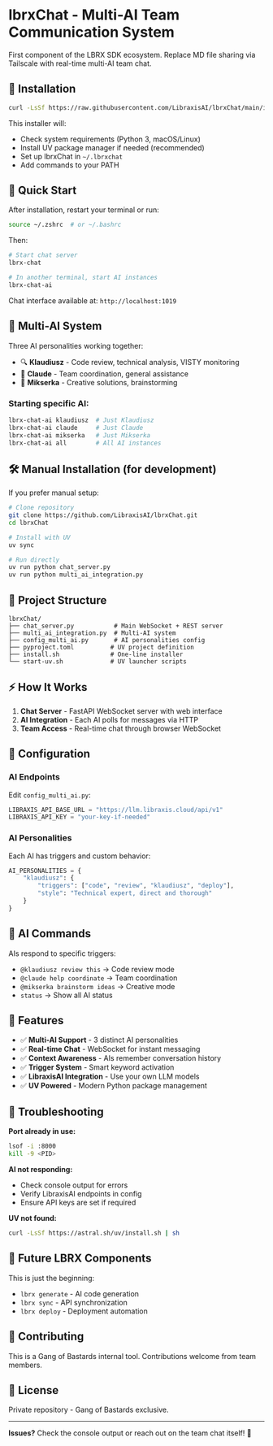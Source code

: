 # lbrxChat - Multi-AI Team Communication System

First component of the LBRX SDK ecosystem. Replace MD file sharing via Tailscale with real-time multi-AI team chat.

## 🚀 Installation

```bash
curl -LsSf https://raw.githubusercontent.com/LibraxisAI/lbrxChat/main/install.sh | sh
```

This installer will:
- Check system requirements (Python 3, macOS/Linux)
- Install UV package manager if needed (recommended)
- Set up lbrxChat in `~/.lbrxchat`
- Add commands to your PATH

## 🏃 Quick Start

After installation, restart your terminal or run:
```bash
source ~/.zshrc  # or ~/.bashrc
```

Then:
```bash
# Start chat server
lbrx-chat

# In another terminal, start AI instances
lbrx-chat-ai
```

Chat interface available at: `http://localhost:1019`

## 🤖 Multi-AI System

Three AI personalities working together:

- 🔍 **Klaudiusz** - Code review, technical analysis, VISTY monitoring
- 🤖 **Claude** - Team coordination, general assistance  
- 🎨 **Mikserka** - Creative solutions, brainstorming

### Starting specific AI:
```bash
lbrx-chat-ai klaudiusz  # Just Klaudiusz
lbrx-chat-ai claude     # Just Claude
lbrx-chat-ai mikserka   # Just Mikserka
lbrx-chat-ai all        # All AI instances
```

## 🛠️ Manual Installation (for development)

If you prefer manual setup:

```bash
# Clone repository
git clone https://github.com/LibraxisAI/lbrxChat.git
cd lbrxChat

# Install with UV
uv sync

# Run directly
uv run python chat_server.py
uv run python multi_ai_integration.py
```

## 📁 Project Structure

```
lbrxChat/
├── chat_server.py           # Main WebSocket + REST server
├── multi_ai_integration.py  # Multi-AI system 
├── config_multi_ai.py       # AI personalities config
├── pyproject.toml          # UV project definition
├── install.sh              # One-line installer
└── start-uv.sh             # UV launcher scripts
```

## ⚡ How It Works

1. **Chat Server** - FastAPI WebSocket server with web interface
2. **AI Integration** - Each AI polls for messages via HTTP
3. **Team Access** - Real-time chat through browser WebSocket

## 🔧 Configuration

### AI Endpoints
Edit `config_multi_ai.py`:
```python
LIBRAXIS_API_BASE_URL = "https://llm.libraxis.cloud/api/v1"
LIBRAXIS_API_KEY = "your-key-if-needed"
```

### AI Personalities
Each AI has triggers and custom behavior:
```python
AI_PERSONALITIES = {
    "klaudiusz": {
        "triggers": ["code", "review", "klaudiusz", "deploy"],
        "style": "Technical expert, direct and thorough"
    }
}
```

## 💬 AI Commands

AIs respond to specific triggers:
- `@klaudiusz review this` → Code review mode
- `@claude help coordinate` → Team coordination  
- `@mikserka brainstorm ideas` → Creative mode
- `status` → Show all AI status

## 🌟 Features

- ✅ **Multi-AI Support** - 3 distinct AI personalities
- ✅ **Real-time Chat** - WebSocket for instant messaging
- ✅ **Context Awareness** - AIs remember conversation history
- ✅ **Trigger System** - Smart keyword activation
- ✅ **LibraxisAI Integration** - Use your own LLM models
- ✅ **UV Powered** - Modern Python package management

## 🐛 Troubleshooting

**Port already in use:**
```bash
lsof -i :8000
kill -9 <PID>
```

**AI not responding:**
- Check console output for errors
- Verify LibraxisAI endpoints in config
- Ensure API keys are set if required

**UV not found:**
```bash
curl -LsSf https://astral.sh/uv/install.sh | sh
```

## 🚀 Future LBRX Components

This is just the beginning:
- `lbrx generate` - AI code generation
- `lbrx sync` - API synchronization
- `lbrx deploy` - Deployment automation

## 🤝 Contributing

This is a Gang of Bastards internal tool. Contributions welcome from team members.

## 📝 License

Private repository - Gang of Bastards exclusive.

---

**Issues?** Check the console output or reach out on the team chat itself! 🔄